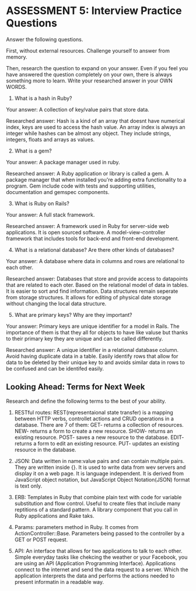 # ASSESSMENT 5: Interview Practice Questions
Answer the following questions.

First, without external resources. Challenge yourself to answer from memory.

Then, research the question to expand on your answer. Even if you feel you have answered the question completely on your own, there is always something more to learn. Write your researched answer in your OWN WORDS.

1. What is a hash in Ruby?

  Your answer: A collection of key/value pairs that store data. 

  Researched answer: Hash is a kind of an array that doesnt have numerical index, keys are used to access the hash value. An array index is always an integer while hashes can be almost any object. They include strings, integers, floats and arrays as values. 



2. What is a gem? 

  Your answer: A package manager used in ruby. 

  Researched answer: A Ruby application or library is called a gem. A package manager that when installed you're adding extra functionality to a program. Gem include code with tests and supporting utilities, documentation and gemspec components. 



3. What is Ruby on Rails?

  Your answer: A full stack framework. 

  Researched answer: A framework used in Ruby for server-side web applications. It is open sourced software. A model-view-controller framework that includes tools for back-end and front-end development. 

4. What is a relational database? Are there other kinds of databases?

  Your answer: A database where data in columns and rows are relational to each other. 

  Researched answer: Databases that store and provide access to datapoints that are related to each oter. Based on the relational model of data in tables. It is easier to sort and find information. Data structures remain seperate from storage structures. It allows for editing of physical date storage without changing the local data structure.  



5. What are primary keys? Why are they important?

  Your answer: Primary keys are unique identifier for a model in Rails. The importance of them is that they all for objects to have like valuse but thanks to their primary key they are unique and can be called differently. 

  Researched answer: A unique identifier in a relational database column. Avoid having duplicate data in a table. Easily identify rows that allow for data to be deleted by their unique key to and avoids similar data in rows to be confused and can be identifed easily.  



## Looking Ahead: Terms for Next Week
Research and define the following terms to the best of your ability.

1. RESTful routes: REST(representaional state transfer) is a mapping between HTTP verbs, controllet actions and CRUD operations in a database. There are 7 of them: 
GET- returns a collection of resources.
NEW- returns a form to create a new resource.
SHOW- returns an existing resource.
POST- saves a new resource to the database.
EDIT- returns a form to edit an existing resource.
PUT- updates an existing resource in the database.

2. JSON: Data written in name:value pairs and can contain multiple pairs. They are written inside {}. It is used to write data from wev servers and display it on a web page. It is language independent. It is derived from JavaScript object notation, but JavaScript Object Notation(JSON) format is text only. 

3. ERB: Templates in Ruby that combine plain text with code for variable substitution and flow control. Useful to create files that include many reptitions of a standard pattern. A library component that you call in Ruby applications and Rake taks.

4. Params: parameters method in Ruby. It comes from ActionController::Base. Parameters being passed to the controller by a GET or POST request. 

5. API: An interface that allows for two applications to talk to each other. Simple everyday tasks like chekcing the weather or your Facebook, you are using an API (Application Programming Interface). Applications connect to the internet and send the data request to a server. Which the application interprets the data and performs the actions needed to present informatin in a readable way. 
